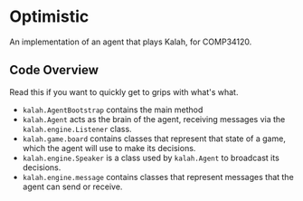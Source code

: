 # Optimistic

An implementation of an agent that plays Kalah, for COMP34120.

## Code Overview

Read this if you want to quickly get to grips with what's what.

- `kalah.AgentBootstrap` contains the main method
- `kalah.Agent` acts as the brain of the agent, receiving messages via the
  `kalah.engine.Listener` class.
- `kalah.game.board` contains classes that represent that state of a game, which
  the agent will use to make its decisions.
- `kalah.engine.Speaker` is a class used by `kalah.Agent` to broadcast its
  decisions.
- `kalah.engine.message` contains classes that represent messages that the
  agent can send or receive.
